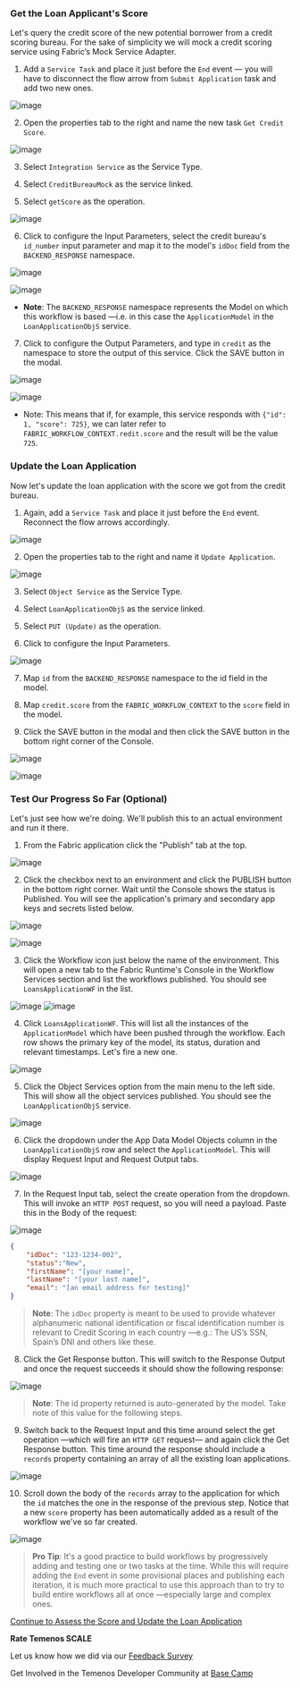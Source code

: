 ### Get the Loan Applicant's Score

Let's query the credit score of the new potential borrower from a credit scoring bureau. For the sake of simplicity we will mock a credit scoring service using Fabric’s Mock Service Adapter.

1. Add a `Service Task` and place it just before the `End` event — you will have to disconnect the flow arrow from `Submit Application` task and add two new ones.

![image](assets/image049.png)

2. Open the properties tab to the right and name the new task `Get Credit Score`.

![image](assets/image051.png)

3.	Select `Integration Service` as the Service Type.

4.	Select `CreditBureauMock` as the service linked.

5.	Select `getScore` as the operation.

![image](assets/image053.png)

6. Click to configure the Input Parameters, select the credit bureau's `id_number` input parameter and map it to the model's `idDoc` field from the `BACKEND_RESPONSE` namespace.

![image](assets/image055.png)

![image](assets/image057.png)

- **Note**: The `BACKEND_RESPONSE` namespace represents the Model on which this workflow is based —i.e. in this case the `ApplicationModel` in the `LoanApplicationObjS` service.

7. Click to configure the Output Parameters, and type in `credit` as the namespace to store the output of this service. Click the SAVE button in the modal.

![image](assets/image059.png)

![image](assets/image061.png)

- Note: This means that if, for example, this service responds with `{"id": 1, "score": 725}`, we can later refer to `FABRIC_WORKFLOW_CONTEXT.redit.score` and the result will be the value `725`.

### Update the Loan Application

Now let's update the loan application with the score we got from the credit bureau.

1. Again, add a `Service Task` and place it just before the `End` event. Reconnect the flow arrows accordingly.

![image](assets/image063.png)

2. Open the properties tab to the right and name it `Update Application`.

![image](assets/image065.png)

3.	Select `Object Service` as the Service Type.

4.	Select `LoanApplicationObjS` as the service linked.

5.	Select `PUT (Update)` as the operation.

6.	Click to configure the Input Parameters.

![image](assets/image067.png)

7.	Map `id` from the `BACKEND_RESPONSE` namespace to the id field in the model.

8.	Map `credit.score` from the `FABRIC_WORKFLOW_CONTEXT` to the `score` field in the model.

9.	Click the SAVE button in the modal and then click the SAVE button in the bottom right corner of the Console.

![image](assets/image069.png)

![image](assets/image071.gif)

### Test Our Progress So Far (Optional)

Let's just see how we're doing. We'll publish this to an actual environment and run it there.

1. From the Fabric application click the "Publish" tab at the top.

![image](assets/image072.png)

2. Click the checkbox next to an environment and click the PUBLISH button in the bottom right corner. Wait until the Console shows the status is Published. You will see the application's primary and secondary app keys and secrets listed below.

![image](assets/image074.png)

![image](assets/image076.png)

3. Click the Workflow icon just below the name of the environment. This will open a new tab to the Fabric Runtime's Console in the Workflow Services section and list the workflows published. You should see `LoansApplicationWF` in the list.

![image](assets/image078.png)
![image](assets/image080.png)

4. Click `LoansApplicationWF`. This will list all the instances of the `ApplicationModel` which have been pushed through the workflow. Each row shows the primary key of the model, its status, duration and relevant timestamps. Let's fire a new one.

![image](assets/image082.png)

5. Click the Object Services option from the main menu to the left side. This will show all the object services published. You should see the `LoanApplicationObjS` service.

![image](assets/image084.png)

6. Click the dropdown under the App Data Model Objects column in the `LoanApplicationObjS` row and select the `ApplicationModel`. This will display Request Input and Request Output tabs.

![image](assets/image086.png)

7. In the Request Input tab, select the create operation from the dropdown. This will invoke an `HTTP POST` request, so you will need a payload. Paste this in the Body of the request:

![image](assets/image088.png)

```json
{
	"idDoc": "123-1234-002",
	"status":"New",
	"firstName": "[your name]",
	"lastName": "[your last name]",
	"email": "[an email address for testing]"
}
```

>**Note**: The `idDoc` property is meant to be used to provide whatever alphanumeric national identification or fiscal identification number is relevant to Credit Scoring in each country —e.g.: The US’s SSN, Spain’s DNI and others like these.

8. Click the Get Response button. This will switch to the Response Output and once the request succeeds it should show the following response:

![image](assets/image090.png)

>**Note**: The id property returned is auto-generated by the model. Take note of this value for the following steps.

9. Switch back to the Request Input and this time around select the get operation —which will fire an `HTTP GET` request— and again click the Get Response button. This time around the response should include a `records` property containing an array of all the existing loan applications.

![image](assets/image092.png)

10. Scroll down the body of the `records` array to the application for which the `id` matches the one in the response of the previous step. Notice that a new `score` property has been automatically added as a result of the workflow we've so far created.

![image](assets/image094.png)

>**Pro Tip**: It's a good practice to build workflows by progressively adding and testing one or two tasks at the time. While this will require adding the `End` event in some provisional places and publishing each iteration, it is much more practical to use this approach than to try to build entire workflows all at once —especially large and complex ones.

[Continue to Assess the Score and Update the Loan Application](Module3-CreatingAQuantumFabricWorkflow3.md)

**Rate Temenos SCALE**

Let us know how we did via our [Feedback Survey](https://forms.office.com/Pages/ResponsePage.aspx?id=D1TS1Qr2rUWGqeLnku5maQm4GcDXBTFLrQ1exd1wB_1UOTY4SFZISzRLQjU4QVVRSjlUSzExRk1CNi4u)

Get Involved in the Temenos Developer Community at [Base Camp](https://basecamp.temenos.com/s/base-camp-welcome)

